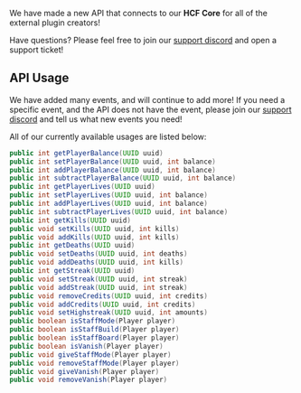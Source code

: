We have made a new API that connects to our **HCF Core** for
all of the external plugin creators!

Have questions? Please feel free to join our [support discord](https://discord.helydev.com/) and
open a support ticket!

## API Usage
We have added many events, and will continue to add more!
If you need a specific event, and the API does not have the event, please join our [support discord](https://discord.helydev.com/)
and tell us what new events you need!

All of our currently available usages are listed below:
```Java
public int getPlayerBalance(UUID uuid)
public int setPlayerBalance(UUID uuid, int balance)
public int addPlayerBalance(UUID uuid, int balance)
public int subtractPlayerBalance(UUID uuid, int balance)
public int getPlayerLives(UUID uuid)
public int setPlayerLives(UUID uuid, int balance)
public int addPlayerLives(UUID uuid, int balance)
public int subtractPlayerLives(UUID uuid, int balance)
public int getKills(UUID uuid)
public void setKills(UUID uuid, int kills)
public void addKills(UUID uuid, int kills)
public int getDeaths(UUID uuid)
public void setDeaths(UUID uuid, int deaths)
public void addDeaths(UUID uuid, int kills)
public int getStreak(UUID uuid)
public void setStreak(UUID uuid, int streak)
public void addStreak(UUID uuid, int streak)
public void removeCredits(UUID uuid, int credits)
public void addCredits(UUID uuid, int credits)
public void setHighstreak(UUID uuid, int amounts)
public boolean isStaffMode(Player player)
public boolean isStaffBuild(Player player)
public boolean isStaffBoard(Player player)
public boolean isVanish(Player player)
public void giveStaffMode(Player player)
public void removeStaffMode(Player player)
public void giveVanish(Player player)
public void removeVanish(Player player)
```
